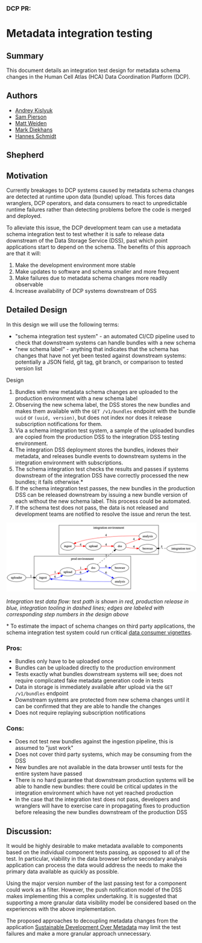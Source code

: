 ### DCP PR:

# Metadata integration testing

## Summary

This document details an integration test design for metadata schema changes in the Human Cell Atlas (HCA) Data Coordination Platform (DCP).

## Authors

* [Andrey Kislyuk](mailto:akislyuk@chanzuckerberg.com)
* [Sam Pierson](mailto:spierson@chanzuckerberg.com)
* [Matt Weiden](mailto:mweiden@chanzuckerberg.com)
* [Mark Diekhans](mailto:markd@ucsc.edu)
* [Hannes Schmidt](mailto:hannes@ucsc.edu)

## Shepherd

## Motivation

Currently breakages to DCP systems caused by metadata schema changes are detected at runtime upon data (bundle) upload. This forces data wranglers, DCP operators, and data consumers to react to unpredictable runtime failures rather than detecting problems before the code is merged and deployed.

To alleviate this issue, the DCP development team can use a metadata schema integration test to test whether it is safe to release data downstream of the Data Storage Service (DSS), past which point applications start to depend on the schema. The benefits of this approach are that it will:

1. Make the development environment more stable
1. Make updates to software and schema smaller and more frequent
1. Make failures due to metadata schema changes more readily observable
1. Increase availability of DCP systems downstream of DSS

## Detailed Design

In this design we will use the following terms:
 
 * "schema integration test system" - an automated CI/CD pipeline used to check that downstream systems can handle bundles with a new schema
 * "new schema label" - anything that indicates that the schema has changes that have not yet been tested against downstream systems: potentially a JSON field, git tag, git branch, or comparison to tested version list


Design

1. Bundles with new metadata schema changes are uploaded to the production environment with a new schema label
1. Observing the new schema label, the DSS stores the new bundles and makes them available with the `GET /v1/bundles` endpoint with the bundle `uuid` or `(uuid, version)`, but does not index nor does it release subscription notifications for them.
1. Via a schema integration test system, a sample of the uploaded bundles are copied from the production DSS to the integration DSS testing environment.
1. The integration DSS deployment stores the bundles, indexes their metadata, and releases bundle events to downstream systems in the integration environment with subscriptions.
1. The schema integration test checks the results and passes if systems downstream of the integration DSS have correctly processed the new bundles; it fails otherwise.*
1. If the schema integration test passes, the new bundles in the production DSS can be released downstream by issuing a new bundle version of each without the new schema label. This process could be automated.
1. If the schema test does not pass, the data is not released and development teams are notified to resolve the issue and rerun the test.

![Integration test design](../images/0000-integration-test.png)

*Integration test data flow: test path is shown in red, production release in blue, integration tooling in dashed lines; edges are labeled with corresponding step numbers in the design above*

\* To estimate the impact of schema changes on third party applications, the schema integration test system could run critical [data consumer vignettes](https://github.com/HumanCellAtlas/data-consumer-vignettes).

### Pros:

* Bundles only have to be uploaded once
* Bundles can be uploaded directly to the production environment
* Tests exactly what bundles downstream systems will see; does not require complicated fake metadata generation code in tests
* Data in storage is immediately available after upload via the `GET /v1/bundles` endpoint
* Downstream systems are protected from new schema changes until it can be confirmed that they are able to handle the changes
* Does not require replaying subscription notifications

### Cons:

* Does not test new bundles against the ingestion pipeline, this is assumed to "just work"
* Does not cover third party systems, which may be consuming from the DSS
* New bundles are not available in the data browser until tests for the entire system have passed
* There is no hard guarantee that downstream production systems will be able to handle new bundles: there could be critical updates in the integration environment which have not yet reached production
* In the case that the integration test does not pass, developers and wranglers will have to exercise care in propagating fixes to production before releasing the new bundles downstream of the production DSS

## Discussion:

It would be highly desirable to make metadata available to components based on the individual component tests passing, as opposed to all of the test.  In particular, viability in the data browser before secondary analysis application can process the data would address the needs to make the primary data available as quickly as possible.

Using the major version number of the last passing test for a component could work as a filter.  However, the push notification model of the DSS makes implementing this a complex undertaking.  It is suggested that supporting a more granular data visibility model be considered based on the experiences with the above implementation.

The proposed approaches to decoupling metadata changes from the application 
[Sustainable Development Over Metadata](https://docs.google.com/document/d/1KpgPXqqnWCDqXDHMr1whmmCaT8XC2F7ddrDc0RPnyt4/edit?ts=5b9ac30c#heading=h.irkib9r22q8v) may limit the test failures and make a more granular approach unnecessary.




